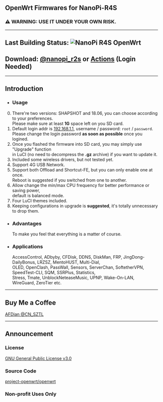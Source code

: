## OpenWrt Firmwares for NanoPi-R4S
### ⚠ WARNING: USE IT UNDER YOUR OWN RISK.
- - -
## Last Building Status: ![NanoPi R4S OpenWrt](https://github.com/1715173329/nanopi-r4s-openwrt/workflows/NanoPi%20R4S%20OpenWrt/badge.svg)
## Download: [@nanopi\_r2s](https://t.me/nanopi\_r2s) or [Actions](https://github.com/1715173329/nanopi-r4s-openwrt/actions) \(Login Needed\)
- - -
## Introduction
- ### Usage
0. There're two versions: SHAPSHOT and 18.06, you can choose according to your preferences.<br/>
 Please make sure at least **1G** space left on you SD card.<br/>
1. Default login addr is [192.168.1.1](192.168.1.1), username / password: `root` / `password`.<br/>
 Please change the login password **as soon as possible** once you logined.
2. Once you flashed the firmware into SD card, you may simply use "Upgrade" function<br/>
 in LuCI (no need to decompress the **.gz** archive) if you want to update it.
3. Included some wireless drivers, but not tested yet.
4. Support 4G USB Network.
5. Support both Offload and Shortcut-FE, but you can only enable one at once.<br/>
 Reboot is suggested if you switched from one to another.
6. Allow change the min/max CPU frequency for better performance or saving power,<br/>
 default is balanced mode.
7. Four LuCI themes included.
8. Keeping configurations in upgrade is **suggested**, it's totally unnecessary to drop them.
- ### Advantages
  To make you feel that everything is a matter of course.
- ### Applications
  AccessControl, ADbyby, CFDisk, DDNS, DiskMan, FRP, JingDong-DailyBonus, LRZSZ, MentoHUST, Multi-Dial,<br/>
 OLED, OpenClash, PassWall, Sensors, ServerChan, SoftetherVPN, SpeedTest-CLI, SQM, SSRPlus, Statistics,<br/>
 Stress, Tmate, UnblockNeteaseMusic, UPNP, Wake-On-LAN, WireGuard, ZeroTier etc.
- - -
## Buy Me a Coffee
[AFDian @CN\_SZTL](https://afdian.net/@CN\_SZTL/plan)
- - -
## Announcement
### License
[GNU General Public License v3.0](https://github.com/1715173329/nanopi-r4s-openwrt/blob/master/LICENSE)
### Source Code
[project-openwrt/openwrt](https://github.com/project-openwrt/openwrt)
### Non-profit Uses Only
